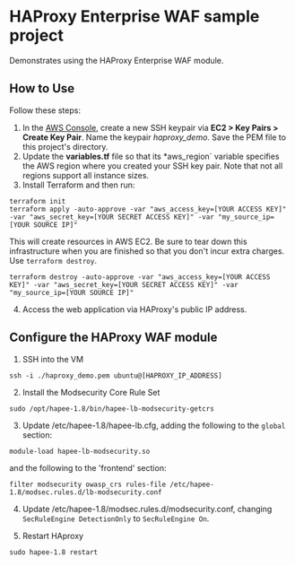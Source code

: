 # HAProxy Enterprise WAF sample project

Demonstrates using the HAProxy Enterprise WAF module.

## How to Use

Follow these steps:

1. In the [AWS Console](https://console.aws.amazon.com), create a new SSH keypair via **EC2 > Key Pairs > Create Key Pair**. Name the keypair *haproxy_demo*. Save the PEM file to this project's directory.
2. Update the **variables.tf** file so that its *aws_region` variable specifies the AWS region where you created your SSH key pair. Note that not all regions support all instance sizes.
3. Install Terraform and then run:

```
terraform init
terraform apply -auto-approve -var "aws_access_key=[YOUR ACCESS KEY]" -var "aws_secret_key=[YOUR SECRET ACCESS KEY]" -var "my_source_ip=[YOUR SOURCE IP]"
```

This will create resources in AWS EC2. Be sure to tear down this infrastructure when you are finished so that you don't incur extra charges. Use `terraform destroy`.

```
terraform destroy -auto-approve -var "aws_access_key=[YOUR ACCESS KEY]" -var "aws_secret_key=[YOUR SECRET ACCESS KEY]" -var "my_source_ip=[YOUR SOURCE IP]"
```

4. Access the web application via HAProxy's public IP address.

## Configure the HAProxy WAF module

1. SSH into the VM

```
ssh -i ./haproxy_demo.pem ubuntu@[HAPROXY_IP_ADDRESS]
```

2. Install the Modsecurity Core Rule Set

```
sudo /opt/hapee-1.8/bin/hapee-lb-modsecurity-getcrs
```

3. Update /etc/hapee-1.8/hapee-lb.cfg, adding the following to the `global` section:

```
module-load hapee-lb-modsecurity.so
```

and the following to the 'frontend' section:

```
filter modsecurity owasp_crs rules-file /etc/hapee-1.8/modsec.rules.d/lb-modsecurity.conf
```

4. Update /etc/hapee-1.8/modsec.rules.d/modsecurity.conf, changing `SecRuleEngine DetectionOnly` to `SecRuleEngine On`.

5. Restart HAproxy

```
sudo hapee-1.8 restart
```